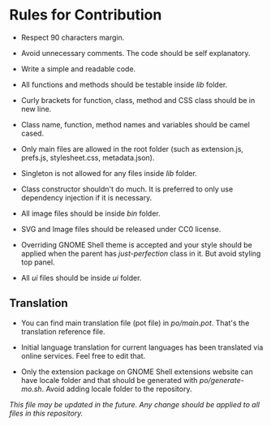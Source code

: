 # Rules for Contribution

- Respect 90 characters margin.

- Avoid unnecessary comments. The code should be self explanatory.

- Write a simple and readable code.

- All functions and methods should be testable inside *lib* folder.

- Curly brackets for function, class, method and CSS class should be in new line.

- Class name, function, method names and variables should be camel cased.

- Only main files are allowed in the root folder (such as extension.js, prefs.js, stylesheet.css, metadata.json).

- Singleton is not allowed for any files inside *lib* folder.

- Class constructor shouldn't do much. It is preferred to only use dependency injection if it is necessary.

- All image files should be inside *bin* folder.

- SVG and Image files should be released under CC0 license.

- Overriding GNOME Shell theme is accepted and your style should be applied when the parent has *just-perfection* class in it. But avoid styling top panel.

- All *ui* files should be inside *ui* folder.

## Translation

- You can find main translation file (pot file) in *po/main.pot*. That's the translation reference file.

- Initial language translation for current languages has been translated via online services. Feel free to edit that.

- Only the extension package on GNOME Shell extensions website can have locale folder and that should be generated with *po/generate-mo.sh*. Avoid adding locale folder to the repository.



*This file may be updated in the future. Any change should be applied to all files in this repository.*
